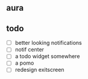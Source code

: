 ## aura

## todo
- [ ] better looking notifications
- [ ] notif center
- [ ] a todo widget somewhere
- [ ] a pomo
- [ ] redesign exitscreen 
